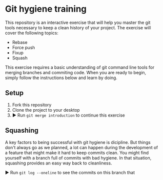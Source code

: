 # Git hygiene training

This repository is an interactive exercise that will help you master the git tools necessary to keep a clean history of your project. The exercise will cover the following topics:
- Rebase
- Force push
- Fixup
- Squash

This exercise requires a basic understanding of git command line tools for merging branches and commiting code. When you are ready to begin, simply follow the instructions below and learn by doing.

## Setup

  1. Fork this repository
  2. Clone the project to your desktop
  3. ▶️ Run `git merge introduction` to continue this exercise

## Squashing

A key factors to being successful with git hygiene is dicipline. But things don't always go as we planned, a lot can happen during the development of a feature that might make it hard to keep commits clean. You might find yourself with a branch full of commits with bad hygiene. In that situation, squashing provides an easy way back to cleanliness.

▶️ Run `git log --oneline` to see the commits on this branch that 